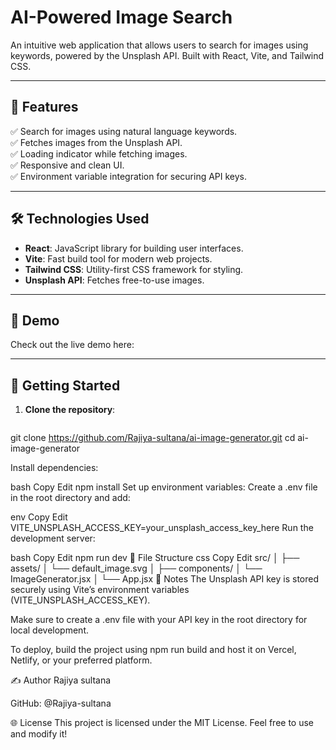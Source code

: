 # AI-Powered Image Search

An intuitive web application that allows users to search for images using keywords, powered by the Unsplash API. Built with React, Vite, and Tailwind CSS.

---

## 🚀 Features

✅ Search for images using natural language keywords.  
✅ Fetches images from the Unsplash API.  
✅ Loading indicator while fetching images.  
✅ Responsive and clean UI.  
✅ Environment variable integration for securing API keys.

---

## 🛠️ Technologies Used

- **React**: JavaScript library for building user interfaces.  
- **Vite**: Fast build tool for modern web projects.  
- **Tailwind CSS**: Utility-first CSS framework for styling.  
- **Unsplash API**: Fetches free-to-use images.

---

## 📸 Demo

Check out the live demo here: 

---

## 🔧 Getting Started

1. **Clone the repository**:
   ```bash
 git clone https://github.com/Rajiya-sultana/ai-image-generator.git
cd ai-image-generator

Install dependencies:

bash
Copy
Edit
npm install
Set up environment variables:
Create a .env file in the root directory and add:

env
Copy
Edit
VITE_UNSPLASH_ACCESS_KEY=your_unsplash_access_key_here
Run the development server:

bash
Copy
Edit
npm run dev
📂 File Structure
css
Copy
Edit
src/
│
├── assets/
│   └── default_image.svg
│
├── components/
│   └── ImageGenerator.jsx
│
└── App.jsx
📝 Notes
The Unsplash API key is stored securely using Vite’s environment variables (VITE_UNSPLASH_ACCESS_KEY).

Make sure to create a .env file with your API key in the root directory for local development.

To deploy, build the project using npm run build and host it on Vercel, Netlify, or your preferred platform.

✍️ Author
Rajiya sultana

GitHub: @Rajiya-sultana


🌐 License
This project is licensed under the MIT License. Feel free to use and modify it!
